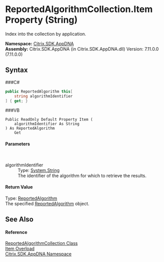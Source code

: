 # ReportedAlgorithmCollection.Item Property (String)
 

Index into the collection by application.

**Namespace:**&nbsp;<a href="N_Citrix_SDK_AppDNA">Citrix.SDK.AppDNA</a><br />**Assembly:**&nbsp;Citrix.SDK.AppDNA (in Citrix.SDK.AppDNA.dll) Version: 7.11.0.0 (7.11.0.0)

## Syntax

###C#
```csharp
public ReportedAlgorithm this[
	string algorithmIdentifier
] { get; }
```

###VB
```vbnet
Public ReadOnly Default Property Item ( 
	algorithmIdentifier As String
) As ReportedAlgorithm
	Get
```


#### Parameters
&nbsp;<dl><dt>algorithmIdentifier</dt><dd>Type: <a href="http://msdn2.microsoft.com/en-us/library/s1wwdcbf" target="_blank">System.String</a><br />The identifier of the algorithm for which to retrieve the results.</dd></dl>

#### Return Value
Type: <a href="T_Citrix_SDK_AppDNA_ReportedAlgorithm">ReportedAlgorithm</a><br />The specified <a href="T_Citrix_SDK_AppDNA_ReportedAlgorithm">ReportedAlgorithm</a> object.

## See Also


#### Reference
<a href="T_Citrix_SDK_AppDNA_ReportedAlgorithmCollection">ReportedAlgorithmCollection Class</a><br /><a href="Overload_Citrix_SDK_AppDNA_ReportedAlgorithmCollection_Item">Item Overload</a><br /><a href="N_Citrix_SDK_AppDNA">Citrix.SDK.AppDNA Namespace</a><br />